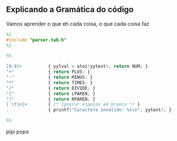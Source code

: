 ## Explicando a Gramática do código
Vamos aprender o que eh cada coisa, o que cada coisa faz

```lex
%{
#include "parser.tab.h"
%}

%%

[0-9]+          { yylval = atoi(yytext); return NUM; }
"+"             { return PLUS; }
"-"             { return MINUS; }
"*"             { return TIMES; }
"/"             { return DIVIDE; }
"("             { return LPAREN; }
")"             { return RPAREN; }
[ \t\n]+        { /* Ignorar espaços em branco */ }
.               { printf("Caractere inválido: %s\n", yytext); }

%%

```
pipi popo